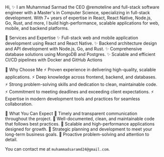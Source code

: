 Hi,
✨ I am Muhammad Sarmad the CEO @remoteline and full-stack software engineer with a Master's in Computer Science, specializing in full-stack development. With 7+ years of expertise in React, React Native, Node.js, Go, Rust, and more, I build high-performance, scalable applications for web, mobile, and backend platforms.

🌴 Services and Expertise
✨ Full-stack web and mobile application development using React and React Native.
✨ Backend architecture design and API development with Node.js, Go, and Rust.
✨ Comprehensive database solutions using MongoDB and Postgres.
✨ Scalable and efficient CI/CD pipelines with Docker and GitHub Actions

🌴 Why Choose Me
⚡️ Proven experience in delivering high-quality, scalable applications.
⚡️ Deep knowledge across frontend, backend, and databases.
⚡️ Strong problem-solving skills and dedication to clean, maintainable code.
⚡️ Commitment to meeting deadlines and exceeding client expectations.
⚡️ Expertise in modern development tools and practices for seamless collaboration.

🌴 What You Can Expect
🌱 Timely and transparent communication throughout the project.
🌱 Well-documented, clean, and maintainable code that follows best practices.
🌱 Scalable and high-performance applications designed for growth.
🌱 Strategic planning and development to meet your long-term business goals.
🌱 Proactive problem-solving and attention to detail.

You can contact me at `muhammadsaramd24@gmail.com`.

<!---
sarmadkung/sarmadkung is a ✨ special ✨ repository because its `README.md` (this file) appears on your GitHub profile.
You can click the Preview link to take a look at your changes.
--->
